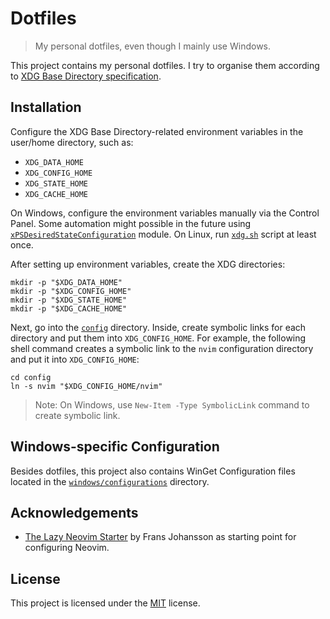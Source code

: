 # Dotfiles

> My personal dotfiles, even though I mainly use Windows.

This project contains my personal dotfiles.
I try to organise them according to [XDG Base Directory specification](https://specifications.freedesktop.org/basedir-spec/basedir-spec-latest.html).

## Installation

Configure the XDG Base Directory-related environment variables in the user/home directory,
such as:

- `XDG_DATA_HOME`
- `XDG_CONFIG_HOME`
- `XDG_STATE_HOME`
- `XDG_CACHE_HOME`

On Windows, configure the environment variables manually via the Control Panel.
Some automation might possible in the future using [`xPSDesiredStateConfiguration`](https://github.com/dsccommunity/xPSDesiredStateConfiguration) module.
On Linux, run [`xdg.sh`](./config/bash/common.d/xdg.sh) script at least once.

After setting up environment variables, create the XDG directories:

```shell
mkdir -p "$XDG_DATA_HOME"
mkdir -p "$XDG_CONFIG_HOME"
mkdir -p "$XDG_STATE_HOME"
mkdir -p "$XDG_CACHE_HOME"
```

Next, go into the [`config`](./config/) directory.
Inside, create symbolic links for each directory and put them into `XDG_CONFIG_HOME`.
For example, the following shell command creates a symbolic link to the `nvim` configuration directory and put it into `XDG_CONFIG_HOME`:

```shell
cd config
ln -s nvim "$XDG_CONFIG_HOME/nvim"
```

> Note: On Windows, use `New-Item -Type SymbolicLink` command to create symbolic link.

## Windows-specific Configuration

Besides dotfiles, this project also contains WinGet Configuration files located in the [`windows/configurations`](./windows/configurations/) directory.

## Acknowledgements

- [The Lazy Neovim Starter](https://github.com/frans-johansson/lazy-nvim-starter) by Frans Johansson as starting point for configuring Neovim.

## License

This project is licensed under the [MIT](./LICENSE) license.
